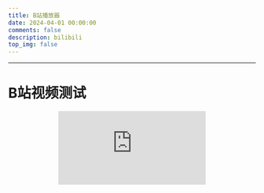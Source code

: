 ```yaml
---
title: B站播放器
date: 2024-04-01 00:00:00
comments: false
description: bilibili
top_img: false
---
```


***
<h1>B站视频测试</h1>

<div align=center class="aspect-ratio">
    <iframe src="https://player.bilibili.com/player.html?aid=296095322&&page=1&as_wide=1&high_quality=1&danmaku=0" 
    scrolling="no" 
    border="0" 
    frameborder="no" 
    framespacing="0" 
    high_quality=1
    danmaku=1 
    allowfullscreen="true"> 
    </iframe>
</div>